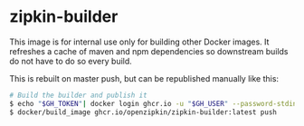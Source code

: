 # zipkin-builder

This image is for internal use only for building other Docker images. It refreshes a
cache of maven and npm dependencies so downstream builds do not have to do so every build.

This is rebuilt on master push, but can be republished manually like this:
```bash
# Build the builder and publish it
$ echo "$GH_TOKEN"| docker login ghcr.io -u "$GH_USER" --password-stdin
$ docker/build_image ghcr.io/openzipkin/zipkin-builder:latest push
```
